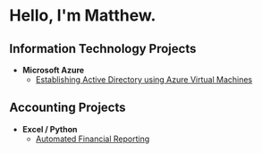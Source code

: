 # Hello, I'm Matthew.

## Information Technology Projects
* **Microsoft Azure**
  * [Establishing Active Directory using Azure Virtual Machines](https://github.com/mattywashere/ad-configuration)

## Accounting Projects
* **Excel / Python**
  * [Automated Financial Reporting](https://github.com/mattywashere/Automated-Financial-Reporting)

